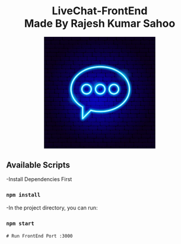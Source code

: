 <h1 align="center"> LiveChat-FrontEnd <br />Made By Rajesh Kumar Sahoo</h1> 
<p align="center">
  <img src="https://github.com/Raj3028/Raj3028/blob/main/LOGO.png?raw=true" width="300" >
</p>


## Available Scripts

-Install Dependencies First

### `npm install`


-In the project directory, you can run:

### `npm start`

```
# Run FrontEnd Port :3000
```


